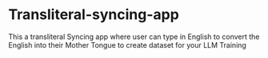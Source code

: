 # Transliteral-syncing-app
This a transliteral Syncing app where user can type in English to convert the English into their Mother Tongue to create dataset for your LLM Training
